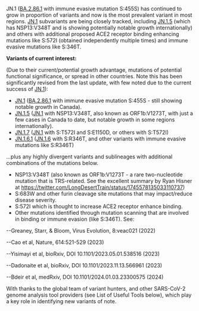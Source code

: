 JN.1 (<u id='BA_2_86_1'>BA.2.86.1</u> with immune evasive mutation S:455S) has continued to grow in proportion of variants and now is the most prevalent variant in most regions. <u id='JN_1'>JN.1</u> subvariants are being closely tracked, including <u id='JN_1_5'>JN.1.5</u> (which has NSP13:V348T and is showing potentially notable growth internationally) and others with additional proposed ACE2 receptor binding enhancing mutations like S:572I (obtained independently multiple times) and immune evasive mutations like S:346T.



**Variants of current interest:**

(Due to their current/potential growth advantage, mutations of potential functional significance, or spread in other countries. Note this has been significantly revised from the last update, with few noted due to the current success of <u id='JN_1'>JN.1</u>):

* <u id='JN_1'>JN.1</u> (<u id='BA_2_86_1'>BA.2.86.1</u> with immune evasive mutation S:455S - still showing notable growth in Canada).
* <u id='JN_1_5'>JN.1.5</u> (<u id='JN_1'>JN.1</u> with NSP13:V348T, also known as ORF1b:V1273T, with just a few cases in Canada to date, but notable growth in some regions internationally).
* <u id='JN_1_7'>JN.1.7</u> (<u id='JN_1'>JN.1</u> with S:T572I and S:E1150D, or others with S:T572I)
* <u id='JN_1_6_1'>JN.1.6.1</u> (<u id='JN_1_6'>JN.1.6</u> with S:R346T, and other variants with immune evasive mutations like S:R346T)

…plus any highly divergent variants and sublineages with additional combinations of the mutations below.

* NSP13:V348T (also known as ORF1b:V1273T - a rare two-nucleotide mutation that is TRS-related. See the excellent summary by Ryan Hisner at <https://twitter.com/LongDesertTrain/status/1745578135033110737>)
* S:683W and other furin cleavage site mutations that may impact/reduce disease severity.
* S:572I which is thought to increase ACE2 receptor enhance binding.
* Other mutations identified through mutation scanning that are involved in binding or immune evasion (like S:346T). See:

--Greaney, Starr, &amp; Bloom, Virus Evolution, 8:veac021 (2022)

--Cao et al, Nature, 614:521-529 (2023)

--Yisimayi et al, bioRxiv, DOI 10.1101/2023.05.01.538516 (2023)

--Dadonaite et al, bioRxiv, DOI 10.1101/2023.11.13.566961 (2023)

--Bdeir et al, medRxiv, DOI 10.1101/2024.01.03.23300575 (2024)

With thanks to the global team of variant hunters, and other SARS-CoV-2 genome analysis tool providers (see List of Useful Tools below), which play a key role in identifying new variants of note.


<!-- edited -->